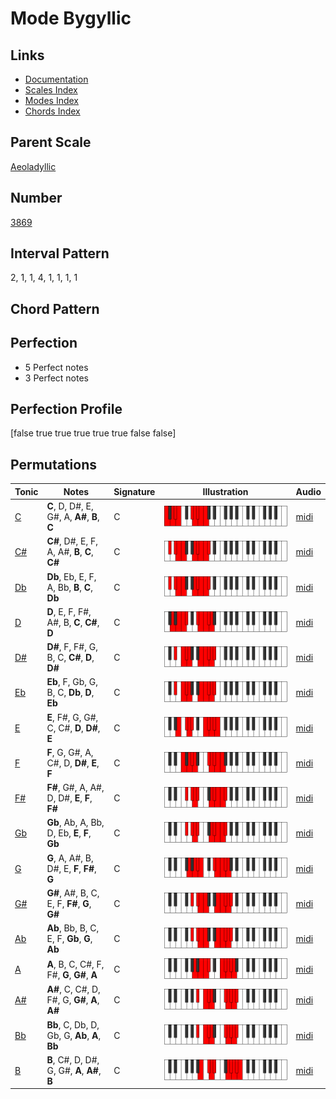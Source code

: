 # Mode Bygyllic

## Links

- [Documentation](README.md)
- [Scales Index](Scales.md)
- [Modes Index](Modes.md)
- [Chords Index](Chords.md)

## Parent Scale

[Aeoladyllic](ScaleAeoladyllic.md)

## Number

[3869](https://ianring.com/musictheory/scales/3869)

## Interval Pattern

2, 1, 1, 4, 1, 1, 1, 1

## Chord Pattern



## Perfection

- 5 Perfect notes
- 3 Perfect notes

## Perfection Profile

[false true true true true true false false]

## Permutations

| Tonic | Notes | Signature | Illustration | Audio |
|-------|-------|-----------|--------------|-------|
| [C](ModeCNaturalBygyllic.md) | **C**, D, D#, E, G#, A, **A#**, **B**, **C** | C | ![CNaturalBygyllic](ModeCNaturalBygyllic.png) | [midi](https://github.com/edipermadi/music/blob/main/docs/ModeCNaturalBygyllic.mid?raw=true) |
| [C#](ModeCSharpBygyllic.md) | **C#**, D#, E, F, A, A#, **B**, **C**, **C#** | C | ![CSharpBygyllic](ModeCSharpBygyllic.png) | [midi](https://github.com/edipermadi/music/blob/main/docs/ModeCSharpBygyllic.mid?raw=true) |
| [Db](ModeDFlatBygyllic.md) | **Db**, Eb, E, F, A, Bb, **B**, **C**, **Db** | C | ![DFlatBygyllic](ModeDFlatBygyllic.png) | [midi](https://github.com/edipermadi/music/blob/main/docs/ModeDFlatBygyllic.mid?raw=true) |
| [D](ModeDNaturalBygyllic.md) | **D**, E, F, F#, A#, B, **C**, **C#**, **D** | C | ![DNaturalBygyllic](ModeDNaturalBygyllic.png) | [midi](https://github.com/edipermadi/music/blob/main/docs/ModeDNaturalBygyllic.mid?raw=true) |
| [D#](ModeDSharpBygyllic.md) | **D#**, F, F#, G, B, C, **C#**, **D**, **D#** | C | ![DSharpBygyllic](ModeDSharpBygyllic.png) | [midi](https://github.com/edipermadi/music/blob/main/docs/ModeDSharpBygyllic.mid?raw=true) |
| [Eb](ModeEFlatBygyllic.md) | **Eb**, F, Gb, G, B, C, **Db**, **D**, **Eb** | C | ![EFlatBygyllic](ModeEFlatBygyllic.png) | [midi](https://github.com/edipermadi/music/blob/main/docs/ModeEFlatBygyllic.mid?raw=true) |
| [E](ModeENaturalBygyllic.md) | **E**, F#, G, G#, C, C#, **D**, **D#**, **E** | C | ![ENaturalBygyllic](ModeENaturalBygyllic.png) | [midi](https://github.com/edipermadi/music/blob/main/docs/ModeENaturalBygyllic.mid?raw=true) |
| [F](ModeFNaturalBygyllic.md) | **F**, G, G#, A, C#, D, **D#**, **E**, **F** | C | ![FNaturalBygyllic](ModeFNaturalBygyllic.png) | [midi](https://github.com/edipermadi/music/blob/main/docs/ModeFNaturalBygyllic.mid?raw=true) |
| [F#](ModeFSharpBygyllic.md) | **F#**, G#, A, A#, D, D#, **E**, **F**, **F#** | C | ![FSharpBygyllic](ModeFSharpBygyllic.png) | [midi](https://github.com/edipermadi/music/blob/main/docs/ModeFSharpBygyllic.mid?raw=true) |
| [Gb](ModeGFlatBygyllic.md) | **Gb**, Ab, A, Bb, D, Eb, **E**, **F**, **Gb** | C | ![GFlatBygyllic](ModeGFlatBygyllic.png) | [midi](https://github.com/edipermadi/music/blob/main/docs/ModeGFlatBygyllic.mid?raw=true) |
| [G](ModeGNaturalBygyllic.md) | **G**, A, A#, B, D#, E, **F**, **F#**, **G** | C | ![GNaturalBygyllic](ModeGNaturalBygyllic.png) | [midi](https://github.com/edipermadi/music/blob/main/docs/ModeGNaturalBygyllic.mid?raw=true) |
| [G#](ModeGSharpBygyllic.md) | **G#**, A#, B, C, E, F, **F#**, **G**, **G#** | C | ![GSharpBygyllic](ModeGSharpBygyllic.png) | [midi](https://github.com/edipermadi/music/blob/main/docs/ModeGSharpBygyllic.mid?raw=true) |
| [Ab](ModeAFlatBygyllic.md) | **Ab**, Bb, B, C, E, F, **Gb**, **G**, **Ab** | C | ![AFlatBygyllic](ModeAFlatBygyllic.png) | [midi](https://github.com/edipermadi/music/blob/main/docs/ModeAFlatBygyllic.mid?raw=true) |
| [A](ModeANaturalBygyllic.md) | **A**, B, C, C#, F, F#, **G**, **G#**, **A** | C | ![ANaturalBygyllic](ModeANaturalBygyllic.png) | [midi](https://github.com/edipermadi/music/blob/main/docs/ModeANaturalBygyllic.mid?raw=true) |
| [A#](ModeASharpBygyllic.md) | **A#**, C, C#, D, F#, G, **G#**, **A**, **A#** | C | ![ASharpBygyllic](ModeASharpBygyllic.png) | [midi](https://github.com/edipermadi/music/blob/main/docs/ModeASharpBygyllic.mid?raw=true) |
| [Bb](ModeBFlatBygyllic.md) | **Bb**, C, Db, D, Gb, G, **Ab**, **A**, **Bb** | C | ![BFlatBygyllic](ModeBFlatBygyllic.png) | [midi](https://github.com/edipermadi/music/blob/main/docs/ModeBFlatBygyllic.mid?raw=true) |
| [B](ModeBNaturalBygyllic.md) | **B**, C#, D, D#, G, G#, **A**, **A#**, **B** | C | ![BNaturalBygyllic](ModeBNaturalBygyllic.png) | [midi](https://github.com/edipermadi/music/blob/main/docs/ModeBNaturalBygyllic.mid?raw=true) |
